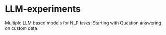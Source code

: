 # LLM-experiments
Multiple LLM based models for NLP tasks. Starting with Question answering on custom data
